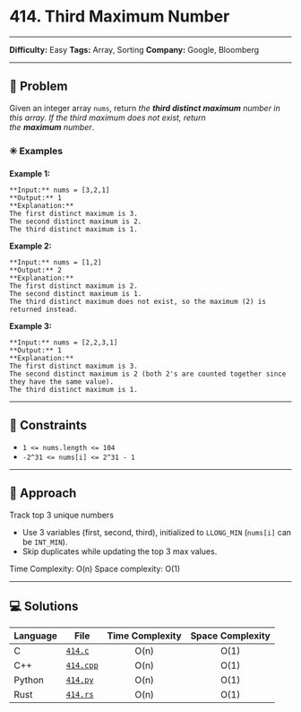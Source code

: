 # 414. Third Maximum Number

---
**Difficulty:** Easy
**Tags:** Array, Sorting
**Company:** Google, Bloomberg
___
## 🧠 Problem

Given an integer array `nums`, return _the **third distinct maximum** number in this array. If the third maximum does not exist, return the **maximum** number_.

### ✳️ Examples

**Example 1:**

	**Input:** nums = [3,2,1]
	**Output:** 1
	**Explanation:**
	The first distinct maximum is 3.
	The second distinct maximum is 2.
	The third distinct maximum is 1.

**Example 2:**

	**Input:** nums = [1,2]
	**Output:** 2
	**Explanation:**
	The first distinct maximum is 2.
	The second distinct maximum is 1.
	The third distinct maximum does not exist, so the maximum (2) is returned instead.

**Example 3:**

	**Input:** nums = [2,2,3,1]
	**Output:** 1
	**Explanation:**
	The first distinct maximum is 3.
	The second distinct maximum is 2 (both 2's are counted together since they have the same value).
	The third distinct maximum is 1.

---
## 📌 Constraints

- `1 <= nums.length <= 104`
- `-2^31 <= nums[i] <= 2^31 - 1`

---

## 🚀 Approach

Track top 3 unique numbers
  - Use 3 variables (first, second, third), initialized to `LLONG_MIN` (`nums[i]` can be `INT_MIN`).
  - Skip duplicates while updating the top 3 max values.
 

Time Complexity: O(n)
Space complexity: O(1)

---

## 💻 Solutions

| Language | File                   | Time Complexity | Space Complexity |
| -------- | ---------------------- | :-------------: | :--------------: |
| C        | [`414.c`](./414.c)     |      O(n)       |       O(1)       |
| C++      | [`414.cpp`](./414.cpp) |      O(n)       |       O(1)       |
| Python   | [`414.py`](./414.py)   |      O(n)       |       O(1)       |
| Rust     | [`414.rs`](./414.rs)   |      O(n)       |       O(1)       |
